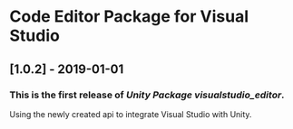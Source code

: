 # Code Editor Package for Visual Studio

## [1.0.2] - 2019-01-01

### This is the first release of *Unity Package visualstudio_editor*.

Using the newly created api to integrate Visual Studio with Unity.

